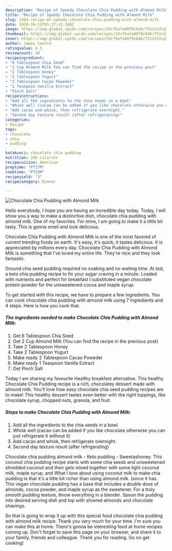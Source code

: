 ```yaml
---
description: "Recipe of Speedy Chocolate Chia Pudding with Almond Milk"
title: "Recipe of Speedy Chocolate Chia Pudding with Almond Milk"
slug: 1564-recipe-of-speedy-chocolate-chia-pudding-with-almond-milk
date: 2020-10-13T05:17:33.166Z
image: https://img-global.cpcdn.com/recipes/53cfbafa08f9c64b/751x532cq70/chocolate-chia-pudding-with-almond-milk-recipe-main-photo.jpg
thumbnail: https://img-global.cpcdn.com/recipes/53cfbafa08f9c64b/751x532cq70/chocolate-chia-pudding-with-almond-milk-recipe-main-photo.jpg
cover: https://img-global.cpcdn.com/recipes/53cfbafa08f9c64b/751x532cq70/chocolate-chia-pudding-with-almond-milk-recipe-main-photo.jpg
author: James Castro
ratingvalue: 4.1
reviewcount: 10
recipeingredient:
- "6 Tablespoon Chia Seed"
- "2 Cup Almond Milk You can find the recipe in the previous post"
- "2 Tablespoon Honey"
- "2 Tablespoon Yogurt"
- "2 Tablespoon Cacao Poweder"
- "1 Teaspoon Vanilla Extract"
- "Pinch Salt"
recipeinstructions:
- "Add all the ingredients to the chia seeds in a bowl"
- "Whisk well (cacao can be added if you like chocolate otherwise you can just refrigerate it without it)"
- "Add cacao and whisk, then refrigerate overnight."
- "Second day texture result (after refrigerating)"
categories:
- Recipe
tags:
- chocolate
- chia
- pudding

katakunci: chocolate chia pudding 
nutrition: 245 calories
recipecuisine: American
preptime: "PT17M"
cooktime: "PT33M"
recipeyield: "3"
recipecategory: Dinner

---
```



![Chocolate Chia Pudding with Almond Milk](https://img-global.cpcdn.com/recipes/53cfbafa08f9c64b/751x532cq70/chocolate-chia-pudding-with-almond-milk-recipe-main-photo.jpg)

Hello everybody, I hope you are having an incredible day today. Today, I will show you a way to make a distinctive dish, chocolate chia pudding with almond milk. One of my favorites. For mine, I am going to make it a little bit tasty. This is gonna smell and look delicious.

Chocolate Chia Pudding with Almond Milk is one of the most favored of current trending foods on earth. It's easy, it's quick, it tastes delicious. It is appreciated by millions every day. Chocolate Chia Pudding with Almond Milk is something that I've loved my entire life. They're nice and they look fantastic.

Ground chia seed pudding required no soaking and no waiting time. At last, a keto chia pudding recipe to fix your sugar craving in a minute. Loaded with nutrients and perfect for breakfast I substituted vegan chocolate protein powder for the unsweetened cocoa and maple syrup.


To get started with this recipe, we have to prepare a few ingredients. You can cook chocolate chia pudding with almond milk using 7 ingredients and 4 steps. Here is how you cook that.

<!--inarticleads1-->

##### The ingredients needed to make Chocolate Chia Pudding with Almond Milk:

1. Get 6 Tablespoon Chia Seed
1. Get 2 Cup Almond Milk (You can find the recipe in the previous post)
1. Take 2 Tablespoon Honey
1. Take 2 Tablespoon Yogurt
1. Make ready 2 Tablespoon Cacao Poweder
1. Make ready 1 Teaspoon Vanilla Extract
1. Get Pinch Salt


Today I am sharing my favourite Healthy breakfast alternative. This healthy Chocolate Chia Pudding recipe is a rich, chocolatey dessert made with almond milk. You&#39;ll love how easy chocolate chia seed pudding recipes are to make! This healthy dessert tastes even better with the right toppings, like chocolate syrup, chopped nuts, granola, and fruit. 

<!--inarticleads2-->

##### Steps to make Chocolate Chia Pudding with Almond Milk:

1. Add all the ingredients to the chia seeds in a bowl
1. Whisk well (cacao can be added if you like chocolate otherwise you can just refrigerate it without it)
1. Add cacao and whisk, then refrigerate overnight.
1. Second day texture result (after refrigerating)


Chocolate chia pudding almond milk - Keto pudding - Sweetashoney. This coconut chia pudding recipe starts with some chia seeds and unsweetened shredded coconut and then gets mixed together with some light coconut milk, maple syrup, and What I love about using coconut milk to make chia pudding is that it&#39;s a little bit richer than using almond milk. (since it has. This vegan chocolate pudding has a base that includes a double dose of almonds, cocoa powder, and maple syrup as the sweetener. For a truly smooth pudding texture, throw everything in a blender. Spoon the pudding into desired serving dish and top with slivered almonds and chocolate shavings. 

So that is going to wrap it up with this special food chocolate chia pudding with almond milk recipe. Thank you very much for your time. I'm sure you can make this at home. There's gonna be interesting food at home recipes coming up. Don't forget to save this page on your browser, and share it to your family, friends and colleague. Thank you for reading. Go on get cooking!
